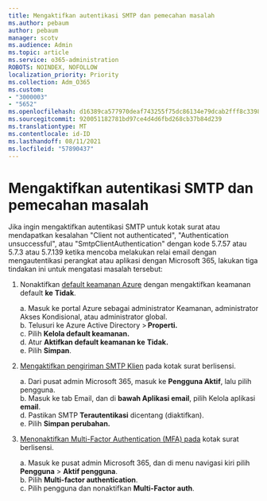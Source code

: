 ```yaml
---
title: Mengaktifkan autentikasi SMTP dan pemecahan masalah
ms.author: pebaum
author: pebaum
manager: scotv
ms.audience: Admin
ms.topic: article
ms.service: o365-administration
ROBOTS: NOINDEX, NOFOLLOW
localization_priority: Priority
ms.collection: Adm_O365
ms.custom:
- "3000003"
- "5652"
ms.openlocfilehash: d16389ca577970deaf743255f75dc86134e79dcab2fff8c33987532fc7ee1105
ms.sourcegitcommit: 920051182781bd97ce4d4d6fbd268cb37b84d239
ms.translationtype: MT
ms.contentlocale: id-ID
ms.lasthandoff: 08/11/2021
ms.locfileid: "57890437"
---
```

# <a name="enable-smtp-authentication-and-troubleshooting"></a>Mengaktifkan autentikasi SMTP dan pemecahan masalah

Jika ingin mengaktifkan autentikasi SMTP untuk kotak surat atau mendapatkan kesalahan "Client not authenticated", "Authentication unsuccessful", atau "SmtpClientAuthentication" dengan kode 5.7.57 atau 5.7.3 atau 5.7.139 ketika mencoba melakukan relai email dengan mengautentikasi perangkat atau aplikasi dengan Microsoft 365, lakukan tiga tindakan ini untuk mengatasi masalah tersebut:

1. Nonaktifkan [default keamanan Azure](https://docs.microsoft.com/azure/active-directory/fundamentals/concept-fundamentals-security-defaults) dengan mengaktifkan keamanan default **ke** **Tidak**.

    a. Masuk ke portal Azure sebagai administrator Keamanan, administrator Akses Kondisional, atau administrator global.<BR/>
    b. Telusuri ke Azure Active Directory > **Properti.**<BR/>
    c. Pilih **Kelola default keamanan.**<BR/>
    d. Atur **Aktifkan default keamanan ke** **Tidak.**<BR/>
    e. Pilih **Simpan**.

2. [Mengaktifkan pengiriman SMTP Klien](https://docs.microsoft.com/exchange/clients-and-mobile-in-exchange-online/authenticated-client-smtp-submission#enable-smtp-auth-for-specific-mailboxes) pada kotak surat berlisensi.

    a. Dari pusat admin Microsoft 365, masuk ke **Pengguna Aktif**, lalu pilih pengguna.<BR/>
    b. Masuk ke tab Email, dan di **bawah Aplikasi email**, pilih Kelola aplikasi **email**.<BR/>
    d. Pastikan SMTP **Terautentikasi** dicentang (diaktifkan).<BR/>
    e. Pilih **Simpan perubahan.**<BR/>

3. [Menonaktifkan Multi-Factor Authentication (MFA) pada](https://docs.microsoft.com/microsoft-365/admin/security-and-compliance/set-up-multi-factor-authentication#turn-off-legacy-per-user-mfa) kotak surat berlisensi.

    a. Masuk ke pusat admin Microsoft 365, dan di menu navigasi kiri pilih **Pengguna**  >  **Aktif pengguna**.<BR/>
    b. Pilih **Multi-factor authentication**.<BR/>
    c. Pilih pengguna dan nonaktifkan **Multi-Factor auth**.<BR/>
